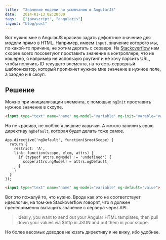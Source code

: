 ```yaml
---
title:  "Значение модели по умолчанию в AngularJS"
date:   2014-01-13 02:28:00
tags:   ["javascript", "angularjs"]
layout: "blog/post"
---
```


Вот нужно мне в AngularJS красиво задать дефолтное значение для модели прямо в HTML. Например, имеем `input`, значение которого мы, по какой-то причине, не хотим дергать с сервера. На [Stackoverflow](http://stackoverflow.com/questions/13769732/angular-js-init-ng-model-from-default-values) нам скорее всего посоветуют проставить значение в контроллере, что не кошерно, я например не использую роутинг и не хочу парсить URL, чтобы получить ID текущего элемента, на то есть серверный шаблонизатор, который пропихнет нужное мне значение в нужное поле, а заодно и в скоуп.

<!-- cut -->

## Решение

Можно при инициализации элемента, с помощью `ngInit` проставить нужное значение в скоупе.

```html
<input type="text" name="name" ng-model="variable" ng-init="varable='value'"> <!-- $scope.variable = value; -->
```

Но не красиво, не люблю я лишние кавычки. А можно запилить свою директиву `ngDefault`, которая будет делать тоже самое.

```javscrtpt
App.directive('ngDefault', function($rootScope) {
  return {
    restrict: 'A',
    link: function(scope, elem, attrs) {
      if (typeof attrs.ngModel != 'undefined') {
        scope[attrs.ngModel] = attrs.ngDefault;
      }
    }
  }
});
```

```html
<input type="text" name="name" ng-model="variable" ng-default="value"> <!-- $scope.variable = value; -->
```

Вот это пожалуй то, что нужно. Вроде как это не соответствует идеологии, на том-же Stackoverflow говорят, что я должен пренеприменно вытащить значение с сервера через API.

> Ideally, you want to send out your Angular HTML templates, then pull down your values via $http in JSON and put them in your scope.

Но более весомых доводов не юзать директиву я не вижу, ибо удобнее.
